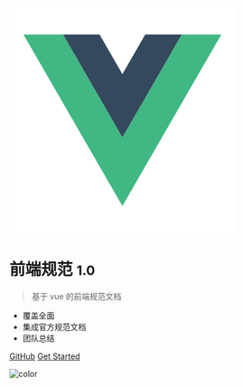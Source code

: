 <!-- _coverpage.md -->

![logo](_media/logo.svg)

# 前端规范 <small>1.0</small>

> 基于 vue 的前端规范文档

- 覆盖全面
- 集成官方规范文档
- 团队总结

[GitHub](https://github.com/w264747477/specification/)
[Get Started](README.md)

<!-- 背景图片 -->

<!-- ![](_media/bg.png) -->

<!-- 背景色 -->

![color](#f0f0f0)
